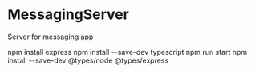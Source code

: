 # MessagingServer
Server for messaging app


npm install express
npm install --save-dev typescript
npm run start
npm install --save-dev @types/node @types/express